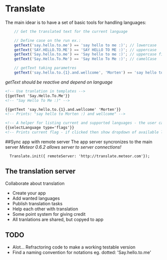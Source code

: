 # Translate
The main idear is to have a set of basic tools for handling languages:
```js
    // Get the translated text for the current language

    // Define case on the run ex.:
    getText('say.hello.to.me') == 'say hello to me :)'; // lowercase
    getText('SAY.HELLO.TO.ME') == 'SAY HELLO TO ME :)'; // uppercase
    getText('Say.hello.to.me') == 'Say hello to me :)'; // uppercase first letter, rest lowercase
    getText('Say.Hello.To.Me') == 'Say Hello To Me :)'; // camelCase

    // getText taking parametres
    getText('say.hello.to.{1}.and.wellcome', 'Morten') == 'say hello to Morten :) and wellcome'; // lowercase

```
*getText should be reactive and depend on language*

```html
<!-- Use tranlation in templates -->
{{getText 'Say.Hello.To.Me'}}
<!-- "Say Hello To Me :)" -->

{{getText 'say.hello.to.{1}.and.wellcome' 'Morten'}}
<!-- Prints: "say hello to Morten :) and wellcome" -->

<!-- A helper for listing current and supported languages - the user can change language -->
{{selectLanguage type='flags'}}
<!-- Prints current flag - if clicked then show dropdown of available languages -->
```


##Sync app with remote server
The app server syncronizes to the main server *Meteor 0.6.2 allows server to server connections!*
```
  Translate.init({ remoteServer: 'http://translate.meteor.com'});
```

## The translation server
Collaborate about translation
* Create your app
* Add wanted languages
* Publish translation tasks
* Help each other with translation
* Some point system for giving credit
* All tranlations are shared, but copyed to app

## TODO
* Alot... Refractoring code to make a working testable version
* Find a naming convention for notations eg. dotted: 'Say.hello.to.me'

